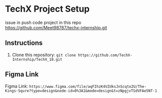 # TechX Project Setup

issue in push code
project in this repo 
https://github.com/Meet98787/techx-internship.git

## Instructions

1. Clone this repository: `git clone https://github.com/TechX-Internship/TechX_18.git`
## Figma Link

Figma Link: `https://www.figma.com/file/aqFIhzK4VZdksJnScqto2U/The-Kings-Squre?type=design&node-id=0%3A1&mode=design&t=zNpgjvTSdVFAe5NT-1`

